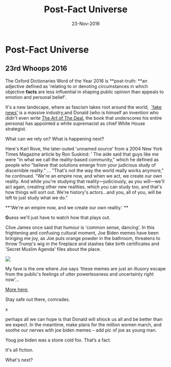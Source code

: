 ﻿---
layout: post
title: 'Post-Fact Universe'
date: 23-Nov-2016
categories: tbd
---

# Post-Fact Universe

## 23rd Whoops 2016

The Oxford Dictionaries Word of the Year 2016 is **post-truth: **an adjective defined as 'relating to or denoting circumstances in which objective **facts** are less influential in shaping public opinion than appeals to emotion and personal belief'.

It's a new landscape,   where as fascism takes root around the world,    <a href="https://www.washingtonpost.com/news/innovations/wp/2016/11/21/fake-news-is-just-the-beginning/">'fake news'</a> is a massive industry,and Donald (who is himself an invention who didn't even write <a href="http://www.newyorker.com/magazine/2016/07/25/donald-trumps-ghostwriter-tells-all">The Art of The Deal</a>, the book that underscores his entire persona) has appointed a white supremacist as chief White House strategist.

What can we rely on? What is happening next?

Here's Karl Rove, the later-outed 'unnamed source' from a 2004 New York Times Magazine article by Ron Suskind: ' The aide said that guys like me were "in what we call the reality-based community," which he defined as people who "believe that solutions emerge from your judicious study of discernible reality." ... "That's not the way the world really works anymore," he continued. "We're an empire now, and when we act, we create our own reality. And while you're studying that reality—judiciously, as you will—we'll act again, creating other new realities, which you can study too, and that's how things will sort out. We're history's actors…and you, all of you, will be left to just study what we do."<sup id="cite_ref-2"><a href="https://en.wikipedia.org/wiki/Reality-based_community#cite_note-2">

</a></sup>

**'We're an empire now, and we create our own reality.' **

**G**uess we'll just have to watch how that plays out.

Clive James once said that humour is 'common sense, dancing'. In this frightening and confusing cultural moment, Joe Biden memes have been bringing me joy, as Joe puts orange powder in the bathroom, threatens to throw Trump's wig in the fireplace and stashes fake birth certificates and 'Secret Muslim Agenda' files about the place.

<img src="http://images.distractify.com/v0.2/featured/2016/11/bidenobama.png" />

 

My fave is the one where Joe says 'these memes are just an illusory escape from the public's feelings of utter powerlessness and uncertainty right now'...

<a href="http://distractify.com/trending/2016/11/16/best-of-joe-biden-and-obama-memes">More here:</a>

Stay safe out there, comrades.

x

 

 

 

perhaps all we can hope is that Donald will shiock us all and be better than we expect. In the meantime, make plans for the million women march, and soothe our nerves with joe biden memes – add pic of joe as young man.

Youg joe biden was a stone cold fox. That’s a fact.

<div>

<blockquote cite="https://twitter.com/girlposts/status/798707278551588865" data-tweet-id="798707278551588865" data-scribe="section:subject">

<div data-scribe="component:tweet">

<p dir="ltr" lang="en">

</p>

</div></blockquote>

</div>

 

It's all fiction.

What's next?
